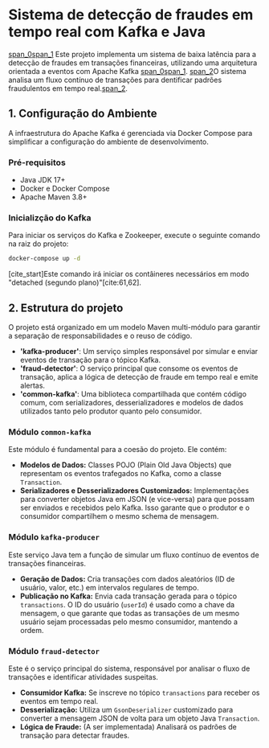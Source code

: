 # Sistema de detecção de fraudes em tempo real com Kafka e Java

  [span_0](start_span)[span_1](start_span) Este projeto implementa um sistema de baixa latência para a detecção de fraudes em transações financeiras, utilizando uma arquitetura orientada a eventos com Apache Kafka [span_0](end_span)[span_1](end_span). [span_2](start_span)O sistema analisa um fluxo contínuo de transações para dentificar padrões fraudulentos em tempo real.[span_2](end_span).

## 1. Configuração do Ambiente

A infraestrutura do Apache Kafka é gerenciada via Docker Compose para simplificar a configuração do ambiente de desenvolvimento.

### Pré-requisitos
- Java JDK 17+
- Docker e Docker Compose
- Apache Maven 3.8+

### Inicializção do Kafka
Para iniciar os serviços do Kafka e Zookeeper, execute o seguinte comando na raiz do projeto:

```bash
docker-compose up -d
```

[cite_start]Este comando irá iniciar os contâineres necessários em modo "detached (segundo plano)"[cite:61,62].

## 2. Estrutura do projeto

O projeto está organizado em um modelo Maven multi-módulo para garantir a separação de responsabilidades e o reuso de código.

- **'kafka-producer'**: Um serviço simples responsável por simular e enviar eventos de transação para o tópico Kafka.
- **'fraud-detector'**: O serviço principal que consome os eventos de transação, aplica a lógica de detecção de fraude em tempo real e emite alertas.
- **'common-kafka'**: Uma biblioteca compartilhada que contém código comum, com serializadores, desserializadores e modelos de dados utilizados tanto pelo produtor quanto pelo consumidor.

### Módulo `common-kafka`

Este módulo é fundamental para a coesão do projeto. Ele contém:

-   **Modelos de Dados:** Classes POJO (Plain Old Java Objects) que representam os eventos trafegados no Kafka, como a classe `Transaction`.
-   **Serializadores e Desserializadores Customizados:** Implementações para converter objetos Java em JSON (e vice-versa) para que possam ser enviados e recebidos pelo Kafka. Isso garante que o produtor e o consumidor compartilhem o mesmo schema de mensagem.

### Módulo `kafka-producer`

Este serviço Java tem a função de simular um fluxo contínuo de eventos de transações financeiras.

-   **Geração de Dados:** Cria transações com dados aleatórios (ID de usuário, valor, etc.) em intervalos regulares de tempo.
-   **Publicação no Kafka:** Envia cada transação gerada para o tópico `transactions`. O ID do usuário (`userId`) é usado como a chave da mensagem, o que garante que todas as transações de um mesmo usuário sejam processadas pelo mesmo consumidor, mantendo a ordem.

### Módulo `fraud-detector`

Este é o serviço principal do sistema, responsável por analisar o fluxo de transações e identificar atividades suspeitas.

-   **Consumidor Kafka:** Se inscreve no tópico `transactions` para receber os eventos em tempo real.
-   **Desserialização:** Utiliza um `GsonDeserializer` customizado para converter a mensagem JSON de volta para um objeto Java `Transaction`.
-   **Lógica de Fraude:** (A ser implementada) Analisará os padrões de transação para detectar fraudes.
